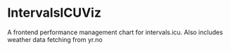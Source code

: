 # IntervalsICUViz
A frontend performance management chart for intervals.icu. Also includes weather data fetching from yr.no
